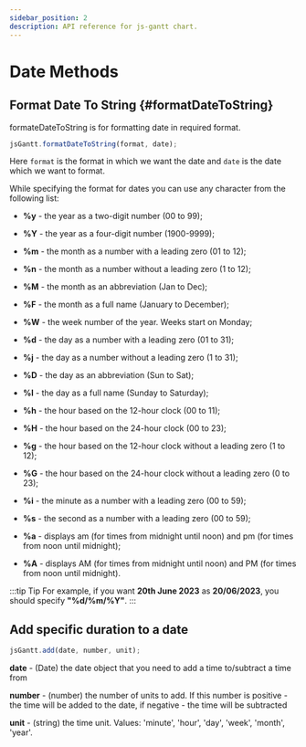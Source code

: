 ```yaml
---
sidebar_position: 2
description: API reference for js-gantt chart.
---
```


# Date Methods

## Format Date To String {#formatDateToString}

formateDateToString is for formatting date in required format.

```js title="formatDateToString"
jsGantt.formatDateToString(format, date);
```

Here `format` is the format in which we want the date and `date` is the date which we want to format.

While specifying the format for dates you can use any character from the following list:

- **%y** - the year as a two-digit number (00 to 99);

- **%Y** - the year as a four-digit number (1900-9999);

- **%m** - the month as a number with a leading zero (01 to 12);

- **%n** - the month as a number without a leading zero (1 to 12);

- **%M** - the month as an abbreviation (Jan to Dec);

- **%F** - the month as a full name (January to December);

- **%W** - the week number of the year. Weeks start on Monday;

- **%d** - the day as a number with a leading zero (01 to 31);

- **%j** - the day as a number without a leading zero (1 to 31);

- **%D** - the day as an abbreviation (Sun to Sat);

- **%l** - the day as a full name (Sunday to Saturday);

- **%h** - the hour based on the 12-hour clock (00 to 11);

- **%H** - the hour based on the 24-hour clock (00 to 23);

- **%g** - the hour based on the 12-hour clock without a leading zero (1 to 12);

- **%G** - the hour based on the 24-hour clock without a leading zero (0 to 23);

- **%i** - the minute as a number with a leading zero (00 to 59);

- **%s** - the second as a number with a leading zero (00 to 59);

- **%a** - displays am (for times from midnight until noon) and pm (for times from noon until midnight);

- **%A** - displays AM (for times from midnight until noon) and PM (for times from noon until midnight).

:::tip Tip
For example, if you want **20th June 2023** as **20/06/2023**, you should specify **"%d/%m/%Y"**.
:::

## Add specific duration to a date

```js title="add"
jsGantt.add(date, number, unit);
```

**date** - (Date) the date object that you need to add a time to/subtract a time from

**number** - (number) the number of units to add. If this number is positive - the time will be added to the date, if negative - the time will be subtracted

**unit** - (string) the time unit. Values: 'minute', 'hour', 'day', 'week', 'month', 'year'.
